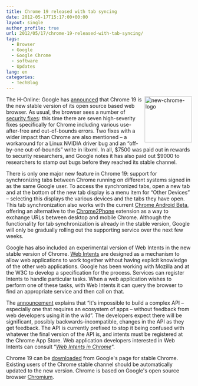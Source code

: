 ```yaml
---
title: Chrome 19 released with tab syncing
date: 2012-05-17T15:17:00+00:00
layout: single
author_profile: true
url: 2012/05/17/chrome-19-released-with-tab-syncing/
tags:
  - Browser
  - Google
  - Google Chrome
  - software
  - Updates
lang: en
categories: 
  - TechBlog
---
```

[<img title="new-chrome-logo" border="0" alt="new-chrome-logo" align="right" src="http://lh4.ggpht.com/-DYC2GnWOiLA/T7UPhTnZ6ZI/AAAAAAAAGAQ/fODRobza5MQ/new-chrome-logo_thumb.png?imgmax=800" width="128" height="125" />](http://lh5.ggpht.com/-P3oogfN-m3Q/T7UPfHlj5HI/AAAAAAAAGAI/0-nd-5EAC5E/s1600-h/new-chrome-logo%25255B2%25255D.png)The H-Online: Google has [announced](http://chrome.blogspot.co.uk/2012/05/keeping-tabs-on-your-tabs.html) that Chrome 19 is the new stable version of its open source based web browser. As usual, the browser sees a number of [security fixes](http://googlechromereleases.blogspot.co.uk/2012/05/stable-channel-update.html): this time there are seven high-severity fixes specifically for Chrome including various use-after-free and out-of-bounds errors. Two fixes with a wider impact than Chrome are also mentioned – a workaround for a Linux NVIDIA driver bug and an “off-by-one out-of-bounds” write in libxml. In all, $7500 was paid out in rewards to security researchers, and Google notes it has also paid out $9000 to researchers to stamp out bugs before they reached its stable channel. 

There is only one major new feature in Chrome 19: support for synchronizing tabs between Chrome running on different systems signed in as the same Google user. To access the synchronized tabs, open a new tab and at the bottom of the new tab display is a menu item for “Other Devices” – selecting this displays the various devices and the tabs they have open. This tab synchronization also works with the current [Chrome Android Beta,](http://www.google.com/intl/en/chrome/android/) offering an alternative to the [Chrome2Phone](https://chrome.google.com/webstore/detail/oadboiipflhobonjjffjbfekfjcgkhco) extension as a way to exchange URLs between desktop and mobile Chrome. Although the functionality for tab synchronization is already in the stable version, Google will only be gradually rolling out the supporting service over the next few weeks. 

Google has also included an experimental version of Web Intents in the new stable version of Chrome. [Web Intents](http://webintents.org/) are designed as a mechanism to allow web applications to work together without having explicit knowledge of the other web applications. Google has been working with Mozilla and at the W3C to develop a specification for the process. Services can register Intents to handle particular tasks. When a web application wishes to perform one of these tasks, with Web Intents it can query the browser to find an appropriate service and then call on that. 

The [announcement](http://blog.chromium.org/2012/05/connect-with-web-intents.html) explains that “it's impossible to build a complex API – especially one that requires an ecosystem of apps – without feedback from web developers using it in the wild”. The developers expect there will be significant, possibly backwards-incompatible, changes in the API as they get feedback. The API is currently prefixed to stop it being confused with whatever the final version of the API is, and intents must be registered at the Chrome App Store. Web application developers interested in Web Intents can consult “_[Web Intents in Chrome](http://www.chromium.org/developers/web-intents-in-chrome)_“. 

Chrome 19 can be [downloaded](https://www.google.com/chrome) from Google's page for stable Chrome. Existing users of the Chrome stable channel should be automatically updated to the new version. Chrome is based on Google's open source browser [Chromium](http://www.chromium.org/).